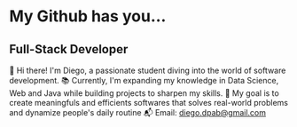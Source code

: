 # My Github has you...
## Full-Stack Developer

👋 Hi there! I'm Diego, a passionate student diving into the world of software development.
📚 Currently, I'm expanding my knowledge in Data Science, Web and Java while building projects to sharpen my skills.
🎯 My goal is to create meaningfuls and efficients softwares that solves real-world problems and dynamize people's daily routine
📬 Email: diego.dpab@gmail.com
